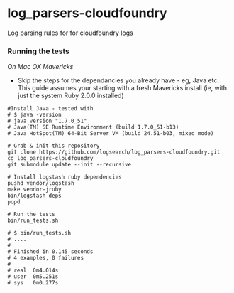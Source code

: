 log_parsers-cloudfoundry
========================

Log parsing rules for for cloudfoundry logs

### Running the tests

*On Mac OX Mavericks* 

* Skip the steps for the dependancies you already have - eg, Java etc.  This guide assumes your starting with a fresh Mavericks install (ie, with just the system Ruby 2.0.0 installed)

```
#Install Java - tested with
# $ java -version
# java version "1.7.0_51"
# Java(TM) SE Runtime Environment (build 1.7.0_51-b13)
# Java HotSpot(TM) 64-Bit Server VM (build 24.51-b03, mixed mode)

# Grab & init this repository
git clone https://github.com/logsearch/log_parsers-cloudfoundry.git
cd log_parsers-cloudfoundry
git submodule update --init --recursive

# Install logstash ruby dependencies
pushd vendor/logstash 
make vendor-jruby
bin/logstash deps
popd

# Run the tests
bin/run_tests.sh

# $ bin/run_tests.sh 
# ....
# 
# Finished in 0.145 seconds
# 4 examples, 0 failures
# 
# real	0m4.014s
# user	0m5.251s
# sys	0m0.277s

```